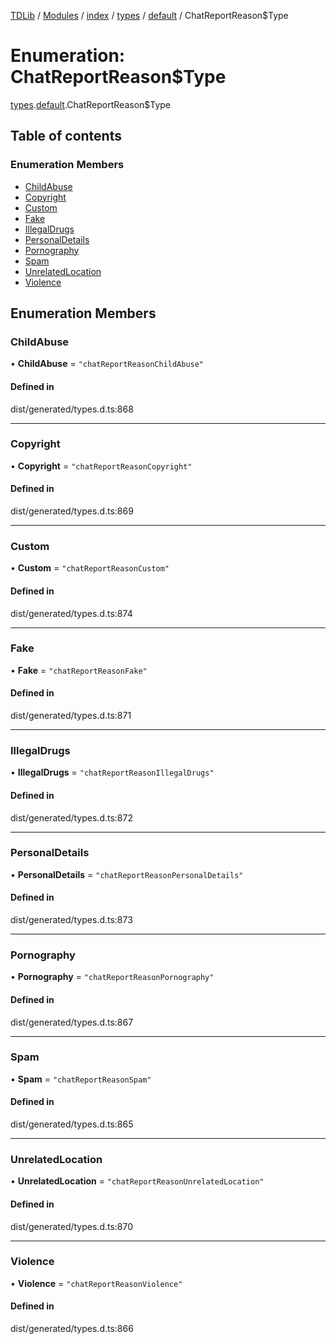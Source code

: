 [TDLib](../README.md) / [Modules](../modules.md) / [index](../modules/index.md) / [types](../modules/index.types.md) / [default](../modules/index.types.default.md) / ChatReportReason$Type

# Enumeration: ChatReportReason$Type

[types](../modules/index.types.md).[default](../modules/index.types.default.md).ChatReportReason$Type

## Table of contents

### Enumeration Members

- [ChildAbuse](index.types.default.ChatReportReason_Type.md#childabuse)
- [Copyright](index.types.default.ChatReportReason_Type.md#copyright)
- [Custom](index.types.default.ChatReportReason_Type.md#custom)
- [Fake](index.types.default.ChatReportReason_Type.md#fake)
- [IllegalDrugs](index.types.default.ChatReportReason_Type.md#illegaldrugs)
- [PersonalDetails](index.types.default.ChatReportReason_Type.md#personaldetails)
- [Pornography](index.types.default.ChatReportReason_Type.md#pornography)
- [Spam](index.types.default.ChatReportReason_Type.md#spam)
- [UnrelatedLocation](index.types.default.ChatReportReason_Type.md#unrelatedlocation)
- [Violence](index.types.default.ChatReportReason_Type.md#violence)

## Enumeration Members

### ChildAbuse

• **ChildAbuse** = ``"chatReportReasonChildAbuse"``

#### Defined in

dist/generated/types.d.ts:868

___

### Copyright

• **Copyright** = ``"chatReportReasonCopyright"``

#### Defined in

dist/generated/types.d.ts:869

___

### Custom

• **Custom** = ``"chatReportReasonCustom"``

#### Defined in

dist/generated/types.d.ts:874

___

### Fake

• **Fake** = ``"chatReportReasonFake"``

#### Defined in

dist/generated/types.d.ts:871

___

### IllegalDrugs

• **IllegalDrugs** = ``"chatReportReasonIllegalDrugs"``

#### Defined in

dist/generated/types.d.ts:872

___

### PersonalDetails

• **PersonalDetails** = ``"chatReportReasonPersonalDetails"``

#### Defined in

dist/generated/types.d.ts:873

___

### Pornography

• **Pornography** = ``"chatReportReasonPornography"``

#### Defined in

dist/generated/types.d.ts:867

___

### Spam

• **Spam** = ``"chatReportReasonSpam"``

#### Defined in

dist/generated/types.d.ts:865

___

### UnrelatedLocation

• **UnrelatedLocation** = ``"chatReportReasonUnrelatedLocation"``

#### Defined in

dist/generated/types.d.ts:870

___

### Violence

• **Violence** = ``"chatReportReasonViolence"``

#### Defined in

dist/generated/types.d.ts:866

